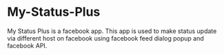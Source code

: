 My-Status-Plus
==============

My Status Plus is a facebook app. This app is used to make status update via different host on facebook using facebook feed dialog popup and facebook API.
